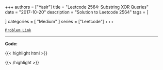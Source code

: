 
+++
authors = ["Yasir"]
title = "Leetcode 2564: Substring XOR Queries"
date = "2017-10-20"
description = "Solution to Leetcode 2564"
tags = [
    
]
categories = [
    "Medium"
]
series = ["Leetcode"]
+++



[`Problem Link`](https://leetcode.com/problems/substring-xor-queries/description/)

---

**Code:**

{{< highlight html >}}

{{< /highlight >}}

